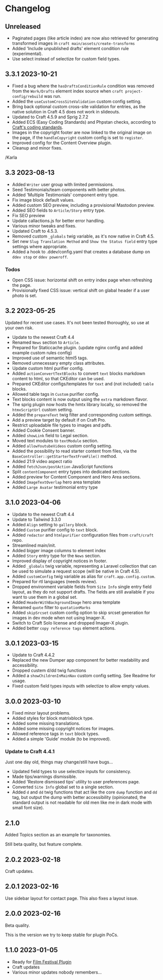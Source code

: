 # Changelog

## Unreleased

* Paginated pages (like article index) are now also retrieved for generating transformed images in `craft main/assets/create-transforms`
* Added 'Include unpublished drafts' element condition rule (experimental).
* Use select instead of selectize for custom field types.

## 3.3.1 2023-10-21

* Fixed a bug where the `hasDraftsConditionRule` condition was removed from the `Work/Drafts` element index source when `craft project-config/rebuild` was run.
* Added the `useCustomCrossSiteValidation` custom config setting.
* Bring back optional custom cross-site validation for entries, as the native solution in Craft 4.5 does not work in slideouts.
* Updated to Craft 4.5.9 and Sprig 2.7.2
* Added ECS (Easy Coding Standards) and Phpstan checks, according to [Craft's coding standards](https://craftcms.com/docs/4.x/extend/coding-guidelines.html).
* Images in the copyright footer are now linked to the original image on the page, if the `handleCopyright` custom config is set to `register`.
* Improved config for the Content Overview plugin.
* Cleanup and minor fixes.

/Karla

## 3.3 2023-08-13

* Added `Writer` user group with limited permissions.
* Seed Testimonials/team components with better photos.
* Added 'Multiple Testimonials' component entry type.
* Fix image block default values.
* Added custom SEO preview, including a provisional Mastodon preview.
* Added SEO fields to `Article/Story` entry type.
* Fix SEO preview
* Update callactions.js for better error handling.
* Various minor tweaks and fixes.
* Updated Craft to 4.5.3.
* Removed custom `_globals` twig variable, as it's now native in Craft 4.5.
* Set new `Slug Translation Method` and `Show the Status field` entry type settings where appropriate.
* Added a hook to .ddev/config.yaml that creates a database dump on `ddev stop` or `ddev poweroff`.

### Todos

* Open CSS issue: horizontal shift on entry index page when refreshing the page.
* Provisionally fixed CSS issue: vertical shift on glabal header if a user photo is set.

## 3.2 2023-05-25

Updated for recent use cases. It's not been tested thoroughly, so use at your own risk.

* Update to the newest Craft 4.4
* Renamed `News` section to `Article`.
* Prepared for Staticcache plugin. (update nginx config and added example custom rules config)
* Improved use of semantic html5 tags.
* Removed unnecessary empty class attributes.
* Update custom html purifier config.
* Added `actionConvertTextBlocks` to convert `text` blocks markdown content to html, so that CKEditor can be used.
* Prepared CKEditor configs/templates for `text` and (not included) `table` blocks.
* Allowed table tags in `Custom` purifier config.
* Text blocks content is now output using the `extra` markdown flavor.
* The sprig plugin now hosts the hmtx library locally, so removed the `htmxScriptUrl` custom setting.
* Added the `prepareText` twig filter and corresponding custom settings.
* Add a preview target by default if on Craft Pro.
* Restrict uploadable file types to images and pdfs.
* Added Cookie Consent banner.
* Added `showLink` field to Legal section.
* Moved text modules to `textModule` section.
* Added `allowYoutubeVideos` custom config setting.
* Added the possibility to read starter content from files, via the `BaseController::getStarterTextFromFile()` method.
* Added 21:9 video aspect ratio
* Added `fetchJson/postAction` JavaScript functions
* Split `contentComponent` entry types into dedicated sections.
* Added preview for Content Component and Hero Area sections.
* Added `ImageTextOverlap` hero area template
* Added `Large Avatar` testimonial entry type

## 3.1.0 2023-04-06

* Update to the newest Craft 4.4
* Update to Tailwind 3.3.0
* Added `Align` setting to `gallery` block.
* Added `Custom` purifier config to `text` block.
* Added `redactor` and `htmlpurifier` configuration files from `craft/craft` repo.
* Streamlined main/init.
* Added bigger image columns to element index
* Added `Story` entry type for the `News` section.
* Improved display of copyright notices in footer.
* Added `_globals` twig variable, representing a Laravel collection that can be used to simulate a request scope (will be native in Craft 4.5).
* Added `customConfig` twig variable as alias for `craft.app.config.custom`.
* Prepared for rtl languages (needs review).
* Dropped environment variable fields from `Site Info` single entry field layout, as they do not support drafts. The fields are still available if you want to use them in a global set.
* Added `HeaderWithBackgroundImage` hero area template
* Renamed `quote` filter to `quotationMarks`
* Added `skipSrcset` custom config option to skip srcset generation for images in dev mode when not using Imager-X.
* Switch to Craft Solo license and dropped Imager-X plugin.
* Added better `copy reference tags` element actions.


## 3.0.1 2023-03-15

* Update to Craft 4.4.2
* Replaced the new Dumper app component for better readability and accessibility.
* Dropped custem d/dd twig functions
* Added a `showChildrenInMainNav` custom config setting. See Readme for usage.
* Fixed custom field types inputs with selectize to allow empty values.

## 3.0.0 2023-03-10

* Fixed minor layout problems.
* Added styles for block matrixblock type.
* Added some missing translations.
* Added some missing copyright notices for images.
* Allowed reference tags in `text` block types.
* Added a simple 'Guide' module (to be improved).

### Update to Craft 4.4.1

Just one day old, things may change/still have bugs...

* Updated field types to use selectize inputs for consistency.
* Made tips/warnings dismissible.
* Added 'Restore dismissed tips' utility to user preferences page.
* Converted `Site Info` global set to a single section.
* Added  `d` and `dd` twig functions that act like the core `dump` function and `dd` tag, but output the dump with better accessibility (opinionated, the standard output is not readable for old men like me in dark mode with small font size). 

## 2.1.0

Added Topics section as an example for taxonomies.

Still beta quality, but feature complete.

## 2.0.2 2023-02-18

Craft updates.

## 2.0.1 2023-02-16

Use sidebar layout for contact page.  This also fixes a layout issue.

## 2.0.0 2023-02-16

Beta quality.

This is the version we try to keep stable for plugin PoCs.

## 1.1.0 2023-01-05

* Ready for [Film Festival Plugin](https://github.com/wsydney76/craft-film-festival-light)
* Craft updates
* Various minor updates nobody remembers...